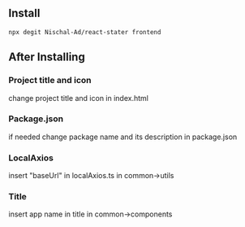 ## Install
```
npx degit Nischal-Ad/react-stater frontend
```

## After Installing

### Project title and icon

change project title and icon in index.html

### Package.json

if needed change package name and its description in package.json

### LocalAxios

insert "baseUrl" in localAxios.ts in common->utils

### Title

insert app name in title in common->components
